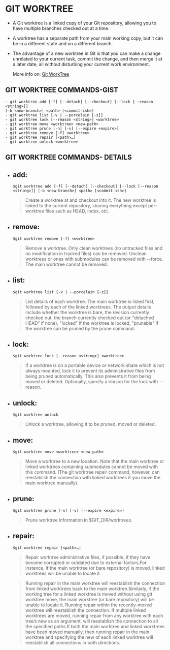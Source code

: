 # GIT WORKTREE

- A Git worktree is a linked copy of your Git repository, allowing you to have multiple branches checked out at a time.
- A worktree has a separate path from your main working copy, but it can be in a different state and on a different branch.
- The advantage of a new worktree in Git is that you can make a change unrelated to your current task, commit the change, and then merge it at a later date, all without disturbing your current work environment.

  More info on: [Git WorkTree](https://git-scm.com/docs/git-worktree)

## GIT WORKTREE COMMANDS-GIST

    - git worktree add [-f] [--detach] [--checkout] [--lock [--reason <string>]]
    [-b <new-branch>] <path> [<commit-ish>]
    - git worktree list [-v | --porcelain [-z]]
    - git worktree lock [--reason <string>] <worktree>
    - git worktree move <worktree> <new-path>
    - git worktree prune [-n] [-v] [--expire <expire>]
    - git worktree remove [-f] <worktree>
    - git worktree repair [<path>…​]
    - git worktree unlock <worktree>

## GIT WORKTREE COMMANDS- DETAILS

- ## add:

  `$git worktree add [-f] [--detach] [--checkout] [--lock [--reason <string>]] [-b <new-branch>] <path> [<commit-ish>]`

  > Create a worktree at <path> and checkout <commit-ish> into it. The new worktree is linked to the current repository, sharing everything except per-worktree files such as HEAD, index, etc.

- ## remove:

  `$git worktree remove [-f] <worktree>`

  > Remove a worktree. Only clean worktrees (no untracked files and no modification in tracked files) can be removed. Unclean worktrees or ones with submodules can be removed with --force. The main worktree cannot be removed.

- ## list:

  `$git worktree list [-v | --porcelain [-z]]`

  > List details of each worktree. The main worktree is listed first, followed by each of the linked worktrees. The output details include whether the worktree is bare, the revision currently checked out, the branch currently checked out (or "detached HEAD" if none), "locked" if the worktree is locked, "prunable" if the worktree can be pruned by the prune command.

- ## lock:

  `$git worktree lock [--reason <string>] <worktree>`

  > If a worktree is on a portable device or network share which is not always mounted, lock it to prevent its administrative files from being pruned automatically. This also prevents it from being moved or deleted. Optionally, specify a reason for the lock with --reason.

- ## unlock:

  `$git worktree unlock`

  > Unlock a worktree, allowing it to be pruned, moved or deleted.

- ## move:

  `$git worktree move <worktree> <new-path>`

  > Move a worktree to a new location. Note that the main worktree or linked worktrees containing submodules cannot be moved with this command. (The git worktree repair command, however, can reestablish the connection with linked worktrees if you move the main worktree manually).

- ## prune:

  `$git worktree prune [-n] [-v] [--expire <expire>]`

  > Prune worktree information in $GIT_DIR/worktrees.

- ## repair:

  `$git worktree repair [<path>…​]`

  > Repair worktree administrative files, if possible, if they have become corrupted or outdated due to external factors.For instance, if the main worktree (or bare repository) is moved, linked worktrees will be unable to locate it.
  
  > Running repair in the main worktree will reestablish the connection from linked worktrees back to the main worktree.Similarly, if the working tree for a linked worktree is moved without using git worktree move, the main worktree (or bare repository) will be unable to locate it. Running repair within the recently-moved worktree will reestablish the connection. If multiple linked worktrees are moved, running repair from any worktree with each tree’s new <path> as an argument, will reestablish the connection to all the specified paths.If both the main worktree and linked worktrees have been moved manually, then running repair in the main worktree and specifying the new <path> of each linked worktree will reestablish all connections in both directions.
